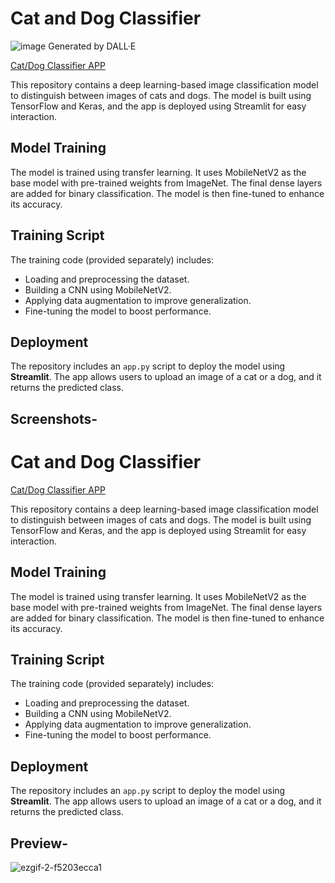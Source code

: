 # Cat and Dog Classifier

![image](https://github.com/user-attachments/assets/c1f7662c-bf73-4f7c-8c01-50bb3b2b7d26)
Generated by DALL·E 

[Cat/Dog Classifier APP](https://cat-dog-clf.streamlit.app/)

This repository contains a deep learning-based image classification model to distinguish between images of cats and dogs. The model is built using TensorFlow and Keras, and the app is deployed using Streamlit for easy interaction.

## Model Training

The model is trained using transfer learning. It uses MobileNetV2 as the base model with pre-trained weights from ImageNet. The final dense layers are added for binary classification. The model is then fine-tuned to enhance its accuracy.

## Training Script

The training code (provided separately) includes:

-   Loading and preprocessing the dataset.
-   Building a CNN using MobileNetV2.
-   Applying data augmentation to improve generalization.
-   Fine-tuning the model to boost performance.

## Deployment

The repository includes an `app.py` script to deploy the model using **Streamlit**. The app allows users to upload an image of a cat or a dog, and it returns the predicted class.

## Screenshots-

# Cat and Dog Classifier

[Cat/Dog Classifier APP](https://cat-dog-clf.streamlit.app/)

This repository contains a deep learning-based image classification model to distinguish between images of cats and dogs. The model is built using TensorFlow and Keras, and the app is deployed using Streamlit for easy interaction.

## Model Training

The model is trained using transfer learning. It uses MobileNetV2 as the base model with pre-trained weights from ImageNet. The final dense layers are added for binary classification. The model is then fine-tuned to enhance its accuracy.

## Training Script

The training code (provided separately) includes:

-   Loading and preprocessing the dataset.
-   Building a CNN using MobileNetV2.
-   Applying data augmentation to improve generalization.
-   Fine-tuning the model to boost performance.

## Deployment

The repository includes an `app.py` script to deploy the model using **Streamlit**. The app allows users to upload an image of a cat or a dog, and it returns the predicted class.

## Preview-

![ezgif-2-f5203ecca1](https://github.com/user-attachments/assets/8cae0e69-2b2d-4b4c-983a-cbf4ef026d79)

